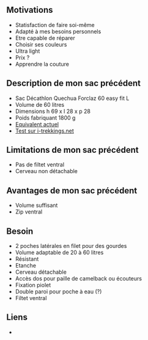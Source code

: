 ## Motivations
* Statisfaction de faire soi-même
* Adapté à mes besoins personnels
* Etre capable de réparer
* Choisir ses couleurs
* Ultra light
* Prix ?
* Apprendre la couture


## Description de mon sac précédent
* Sac Décathlon Quechua Forclaz 60 easy fit L
* Volume de 60 litres
* Dimensions h 69 x l 28 x p 28
* Poids fabriquant 1800 g
* [Equivalent actuel](https://www.decathlon.fr/p/sac-a-dos-de-trekking-femme-60-l-mt100-easyfit/_/R-p-309808)
* [Test sur i-trekkings.net](https://www.i-trekkings.net/test-outdoor/test-sac-a-dos-quechua-forclaz-easyfit-60-l/)


## Limitations de mon sac précédent
* Pas de filtet ventral
* Cerveau non détachable


## Avantages de mon sac précédent
* Volume suffisant
* Zip ventral


## Besoin
* 2 poches latérales en filet pour des gourdes
* Volume adaptable de 20 à 60 litres
* Résistant
* Etanche
* Cerveau détachable
* Accès dos pour paille de camelback ou écouteurs
* Fixation piolet
* Double paroi pour poche à eau (?)
* Filtet ventral


## Liens
* 
